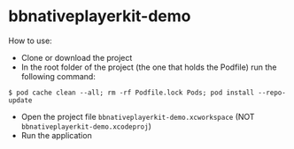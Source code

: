 # bbnativeplayerkit-demo

How to use:

- Clone or download the project
- In the root folder of the project (the one that holds the Podfile) run the following command: 

```$ pod cache clean --all; rm -rf Podfile.lock Pods; pod install --repo-update```

- Open the project file `bbnativeplayerkit-demo.xcworkspace` (NOT `bbnativeplayerkit-demo.xcodeproj`)
- Run the application
